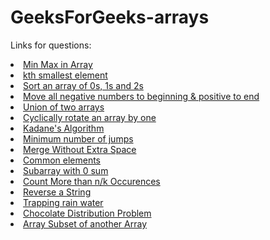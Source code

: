 # GeeksForGeeks-arrays

Links for questions:

<li> <a href = "https://www.geeksforgeeks.org/maximum-and-minimum-in-an-array"> Min Max in Array </a>  <br> </li>
<li><a href= "https://practice.geeksforgeeks.org/problems/kth-smallest-element5635/1" > kth smallest element </a> <br>
<li><a href= "https://practice.geeksforgeeks.org/problems/sort-an-array-of-0s-1s-and-2s4231/1" > Sort an array of 0s, 1s and 2s</a>  <br>
<li><a href= "https://www.geeksforgeeks.org/move-negative-numbers-beginning-positive-end-constant-extra-space/" > Move all negative numbers to beginning & positive to end </a> <br>
<li><a href= "https://practice.geeksforgeeks.org/problems/union-of-two-arrays3538/1" > Union of two arrays </a>  <br>
<li><a href= "https://practice.geeksforgeeks.org/problems/cyclically-rotate-an-array-by-one2614/1" > Cyclically rotate an array by one </a> <br>
<li><a href= "https://practice.geeksforgeeks.org/problems/kadanes-algorithm-1587115620/1" > Kadane's Algorithm </a>   <br>
<li><a href= "https://practice.geeksforgeeks.org/problems/minimum-number-of-jumps-1587115620/1" > Minimum number of jumps</a>    <br>
<li><a href= "https://practice.geeksforgeeks.org/problems/merge-two-sorted-arrays5135/1" > Merge Without Extra Space </a>   <br>
<li><a href= "https://practice.geeksforgeeks.org/problems/common-elements1132/1 " > Common elements</a>    <br>
<li><a href= "https://practice.geeksforgeeks.org/problems/subarray-with-0-sum-1587115621/1 " > Subarray with 0 sum</a>   <br>
<li><a href= "https://practice.geeksforgeeks.org/problems/count-element-occurences/1#" > Count More than n/k Occurences </a> <br>
<li><a href= "https://practice.geeksforgeeks.org/problems/reverse-a-string/1#" > Reverse a String</a>  <br>
<li><a href= "https://practice.geeksforgeeks.org/problems/trapping-rain-water-1587115621/1" > Trapping rain water</a>  <br>
<li><a href= "https://practice.geeksforgeeks.org/problems/chocolate-distribution-problem3825/1" > Chocolate Distribution Problem</a>  <br>
<li><a href= "https://practice.geeksforgeeks.org/problems/array-subset-of-another-array2317/1#" > Array Subset of another Array</a>  <br>
